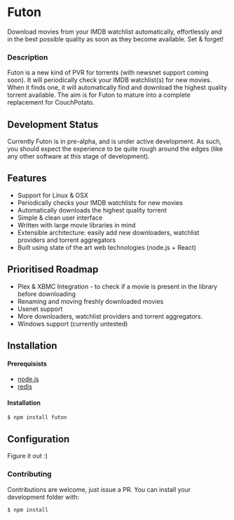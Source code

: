 # Futon

Download movies from your IMDB watchlist automatically, effortlessly and in the best possible quality as soon as they become available. Set & forget!

### Description

Futon is a new kind of PVR for torrents (with newsnet support coming soon). It will periodically check your IMDB watchlist(s) for new movies. When it finds one, it will automatically find and download the highest quality torrent available. The aim is for Futon to mature into a complete replacement for CouchPotato.

## Development Status

Currently Futon is in pre-alpha, and is under active development. As such, you should expect the experience to be quite rough around the edges (like any other software at this stage of development).

## Features

- Support for Linux & OSX
- Periodically checks your IMDB watchlists for new movies
- Automatically downloads the highest quality torrent
- Simple & clean user interface
- Written with large movie libraries in mind
- Extensible architecture: easily add new downloaders, watchlist providers and torrent aggregators
- Built using state of the art web technologies (node.js + React)

## Prioritised Roadmap

- Plex & XBMC Integration - to check if a movie is present in the library before downloading
- Renaming and moving freshly downloaded movies
- Usenet support
- More downloaders, watchlist providers and torrent aggregators.
- Windows support (currently untested)

## Installation

#### Prerequisists

- [node.js](http://nodejs.org/)
- [redis](http://redis.io/)

#### Installation

```
$ npm install futon
```

## Configuration

Figure it out :)

### Contributing

Contributions are welcome, just issue a PR. You can install your development folder with:

    $ npm install


